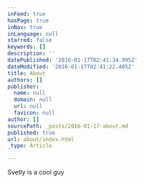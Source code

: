 ```yaml
---
inFeed: true
hasPage: true
inNav: true
inLanguage: null
starred: false
keywords: []
description: ''
datePublished: '2016-01-17T02:41:34.995Z'
dateModified: '2016-01-17T02:41:22.405Z'
title: About
authors: []
publisher:
  name: null
  domain: null
  url: null
  favicon: null
author: []
sourcePath: _posts/2016-01-17-about.md
published: true
url: about/index.html
_type: Article

---
```

Svetly is a cool guy